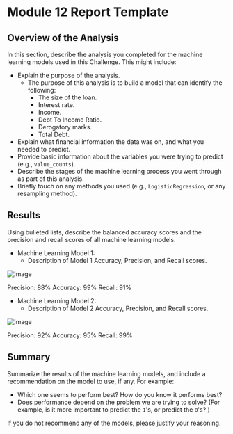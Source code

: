 # Module 12 Report Template

## Overview of the Analysis

In this section, describe the analysis you completed for the machine learning models used in this Challenge. This might include:

* Explain the purpose of the analysis.
  - The purpose of this analysis is to build a model that can identify the following:
    - The size of the loan.
    - Interest rate.
    - Income.
    - Debt To Income Ratio.
    - Derogatory marks.
    - Total Debt.
* Explain what financial information the data was on, and what you needed to predict.
* Provide basic information about the variables you were trying to predict (e.g., `value_counts`).
* Describe the stages of the machine learning process you went through as part of this analysis.
* Briefly touch on any methods you used (e.g., `LogisticRegression`, or any resampling method).

## Results

Using bulleted lists, describe the balanced accuracy scores and the precision and recall scores of all machine learning models.

* Machine Learning Model 1:
  * Description of Model 1 Accuracy, Precision, and Recall scores.

![image](https://github.com/Toan88Nguyen/Credit-Risk-Classification-Challenge/assets/120751287/bd2f7ae9-76ed-4efa-a4ad-abd0f4bc403f)

Precision: 88%
Accuracy: 99%
Recall: 91%

* Machine Learning Model 2:
  * Description of Model 2 Accuracy, Precision, and Recall scores.

![image](https://github.com/Toan88Nguyen/Credit-Risk-Classification-Challenge/assets/120751287/f310766b-61cd-48c4-8aaa-b4c5aee46431)

Precision: 92%
Accuracy: 95%
Recall: 99%

## Summary

Summarize the results of the machine learning models, and include a recommendation on the model to use, if any. For example:
* Which one seems to perform best? How do you know it performs best?
* Does performance depend on the problem we are trying to solve? (For example, is it more important to predict the `1`'s, or predict the `0`'s? )

If you do not recommend any of the models, please justify your reasoning.